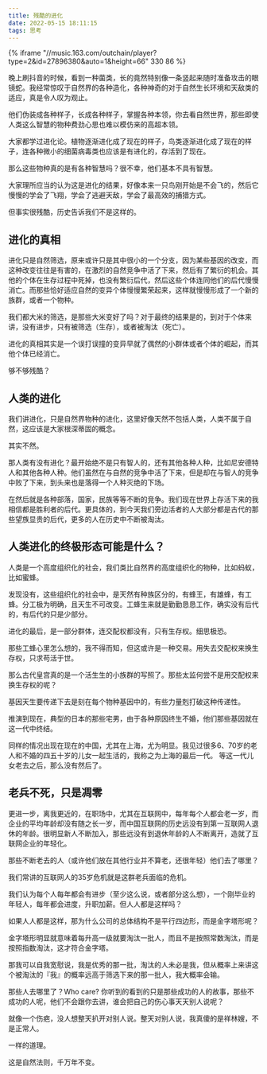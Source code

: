 ```yaml
---
title: 残酷的进化
date: 2022-05-15 18:11:15
tags: 思考
---
```

{% iframe "//music.163.com/outchain/player?type=2&id=27896380&auto=1&height=66" 330 86 %}
<!-- 
{% aplayer "晴天" "周杰伦" "http://lc-RdSiPPFv.cn-n1.lcfile.com/B1z74Cm41F8WydWDrciwLxvKvfQCeFcI/%E6%99%B4%E5%A4%A9.flac
" "https://gimg3.baidu.com/search/src=http%3A%2F%2Fpics5.baidu.com%2Ffeed%2F48540923dd54564ec4f6dc7f5582c688d0584f4f.jpeg%3Ftoken%3De76278e0a40286c6e886f1c264e380e3&refer=http%3A%2F%2Fwww.baidu.com&app=2021&size=f360,240&n=0&g=0n&q=75&fmt=auto?sec=1653238800&t=afeac390828ba28c4eb161894e25ed3d" "autoplay" %}

<iframe src="//player.bilibili.com/player.html?aid=853530926&bvid=BV1oL4y1V7v2&cid=587811483&page=1" scrolling="no" border="0" frameborder="no" framespacing="0" allowfullscreen="true"> </iframe>
{% iframe "//player.bilibili.com/player.html?aid=853530926&bvid=BV1oL4y1V7v2&cid=587811483&page=1" "allowfullscreen"%} -->

晚上刷抖音的时候，看到一种菌类，长的竟然特别像一条竖起来随时准备攻击的眼镜蛇。我经常惊叹于自然界的各种造化，各种神奇的对于自然生长环境和天敌类的适应，真是令人叹为观止。

他们伪装成各种样子，长成各种样子，掌握各种本领，你去看自然世界，那些即使人类这么智慧的物种费劲心思也难以模仿来的高超本领。

大家都学过进化论。植物逐渐进化成了现在的样子，鸟类逐渐进化成了现在的样子，连各种微小的细菌病毒类也应该是有进化的，存活到了现在。

那么这些物种真的是有各种智慧吗？很不幸，他们基本不具有智慧。

大家理所应当的认为这是进化的结果，好像本来一只鸟刚开始是不会飞的，然后它慢慢的学会了飞翔，学会了逃避天敌，学会了最高效的捕猎方式。

但事实很残酷，历史告诉我们不是这样的。

## 进化的真相

进化只是自然筛选，原来或许只是其中很小的一个分支，因为某些基因的改变，而这种改变往往是有害的，在激烈的自然竞争中活了下来，然后有了繁衍的机会。其他的个体在生存过程中死掉，也没有繁衍后代，然后这些个体连同他们的后代慢慢消亡。而那些恰好适应自然的变异个体慢慢繁荣起来，这样就慢慢形成了一个新的族群，或者一个物种。

我们都大米的筛选，是那些大米变好了吗？对于最终的结果是的，到对于个体来讲，没有进步，只有被筛选（生存），或者被淘汰（死亡）。

进化的真相其实是一个误打误撞的变异早就了偶然的小群体或者个体的崛起，而其他个体已经消亡。

够不够残酷？

## 人类的进化
我们讲进化，只是自然界物种的进化，这里好像天然不包括人类，人类不属于自然，这应该是大家根深蒂固的概念。

其实不然。

那人类有没有进化？最开始绝不是只有智人的，还有其他各种人种，比如尼安德特人和其他各种人种。他们虽然在与自然的竞争中活了下来，但是却在与智人的竞争中败了下来，到头来也是落得一个人种灭绝的下场。

在然后就是各种部落，国家，民族等等不断的竞争。我们现在世界上存活下来的我相信都是胜利者的后代。更具体的，到今天我们旁边活者的人大部分都是古代的那些望族显贵的后代，更多的人在历史中不断被淘汰。

## 人类进化的终极形态可能是什么？
人类是一个高度组织化的社会，我们类比自然界的高度组织化的物种，比如蚂蚁，比如蜜蜂。

发现没有，这些组织化的社会中，是天然有种族区分的，有蜂王，有雄蜂，有工蜂。分工极为明确，且天生不可改变。工蜂生来就是勤勤恳恳工作，确实没有后代的，有后代的只是少部分。

进化的最后，是一部分群体，连交配权都没有，只有生存权。细思极恐。

那些工蜂心里怎么想的，我不得而知，但这或许是一种交易。用失去交配权来换生存权，只求苟活于世。

那么古代皇宫真的是一个活生生的小族群的写照了。那些太监何尝不是用交配权来换生存权的呢？

基因天生要传递下去是刻在每个物种基因中的，有些力量剋打破这种传递性。

推演到现在，典型的日本的那些宅男，由于各种原因终生不婚，他们那些基因就在这一代中终结。

同样的情况出现在现在的中国，尤其在上海，尤为明显。我见过很多6、70岁的老人和不婚的四五十岁的儿女一起生活的，我称之为上海的最后一代。 等这一代儿女老去之后，那么没有然后了。

## 老兵不死，只是凋零

更进一步，离我更近的，在职场中，尤其在互联网中，每年每个人都会老一岁，而企业的平均年龄却没有随之长一岁，而中国互联网的历史远没有到第一互联网人退休的年龄。很明显新人不断加入，那些远没有到退休年龄的人不断离开，造就了互联网企业的年轻化。

那些不断老去的人（或许他们放在其他行业并不算老，还很年轻）他们去了哪里？

我们常讲的互联网人的35岁危机就是这群老兵面临的危机。

我们认为每个人每年都会有进步（至少这么说，或者部分这么想），一个刚毕业的年轻人，每年都会进度，升职加薪。但人人都是这样吗？

如果人人都是这样，那为什么公司的总体结构不是平行四边形，而是金字塔形呢？

金字塔形明显就意味着每升高一级就要淘汰一批人，而且不是按照常数淘汰，而是按照指数淘汰，这才符合金字塔。

那我可以自我宽慰说，我是优秀的那一批，淘汰的人未必是我，但从概率上来讲这个被淘汰的『我』的概率远高于筛选下来的那一批人，我大概率会输。

那些人去哪里了？Who care? 你听到的看到的只是那些成功的人的故事，那些不成功的人呢，他们不会跟你去讲，谁会把自己的伤心事天天别人说呢？

就像一个伤疤，没人想整天扒开对别人说。整天对别人说，我真傻的是祥林嫂，不是正常人。

一样的道理。

这是自然法则，千万年不变。



